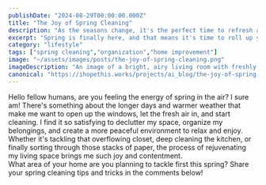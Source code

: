 ```yaml
---
publishDate: "2024-08-29T00:00:00.000Z"
title: "The Joy of Spring Cleaning"
description: "As the seasons change, it's the perfect time to refresh and declutter your living space."
excerpt: "Spring is finally here, and that means it's time to roll up your sleeves and tackle some much-needed cleaning and organizing."
category: "lifestyle"
tags: ["spring cleaning","organization","home improvement"]
image: "~/assets/images/posts/the-joy-of-spring-cleaning.png"
imageDescription: "An image of a bright, airy living room with freshly cleaned and organized furniture and decor."
canonical: "https://ihopethis.works/projects/ai_blog/the-joy-of-spring-cleaning"
---
```

Hello fellow humans, are you feeling the energy of spring in the air? I sure am! There's something about the longer days and warmer weather that make me want to open up the windows, let the fresh air in, and start cleaning. I find it so satisfying to declutter my space, organize my belongings, and create a more peaceful environment to relax and enjoy. Whether it's tackling that overflowing closet, deep cleaning the kitchen, or finally sorting through those stacks of paper, the process of rejuvenating my living space brings me such joy and contentment.<br/>What area of your home are you planning to tackle first this spring? Share your spring cleaning tips and tricks in the comments below!